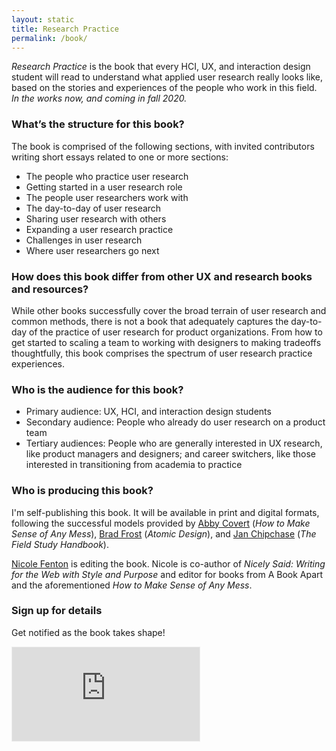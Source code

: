```yaml
---
layout: static
title: Research Practice
permalink: /book/
---
```


*Research Practice* is the book that every HCI, UX, and interaction design student will read to understand what applied user research really looks like, based on the stories and experiences of the people who work in this field. _In the works now, and coming in fall 2020._

### What’s the structure for this book?

The book is comprised of the following sections, with invited contributors writing short essays related to one or more sections:
* The people who practice user research
* Getting started in a user research role
* The people user researchers work with
* The day-to-day of user research
* Sharing user research with others
* Expanding a user research practice
* Challenges in user research
* Where user researchers go next

### How does this book differ from other UX and research books and resources?

While other books successfully cover the broad terrain of user research and common methods, there is not a book that adequately captures the day-to-day of the practice of user research for product organizations. From how to get started to scaling a team to working with designers to making tradeoffs thoughtfully, this book comprises the spectrum of user research practice experiences.

### Who is the audience for this book?

* Primary audience: UX, HCI, and interaction design students
* Secondary audience: People who already do user research on a product team
* Tertiary audiences: People who are generally interested in UX research, like product managers and designers; and career switchers, like those interested in transitioning from academia to practice

### Who is producing this book?

I'm self-publishing this book. It will be available in print and digital formats, following the successful models provided by [Abby Covert](http://abbytheia.com/) (_How to Make Sense of Any Mess_), [Brad Frost](http://bradfrost.com/) (_Atomic Design_), and [Jan Chipchase](https://janchipchase.com/) (_The Field Study Handbook_).

[Nicole Fenton](https://www.nicolefenton.com/) is editing the book. Nicole is co-author of _Nicely Said: Writing for the Web with Style and Purpose_ and editor for books from A Book Apart and the aforementioned _How to Make Sense of Any Mess_.

### Sign up for details
Get notified as the book takes shape!

<!-- Begin Substack form -->
<div class="iframe-container">
<iframe src="https://gregg.substack.com/embed" style="border:1px solid #EEE; background:white;" scrolling="no"></iframe>
</div>
<!--End Substack form-->
